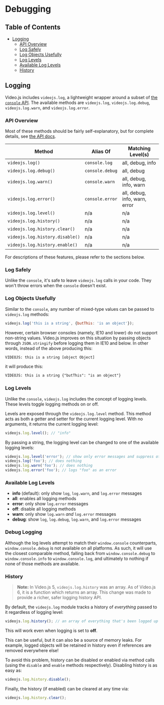 # Debugging

## Table of Contents

* [Logging](#logging)
  * [API Overview](#api-overview)
  * [Log Safely](#log-safely)
  * [Log Objects Usefully](#log-objects-usefully)
  * [Log Levels](#log-levels)
  * [Available Log Levels](#available-log-levels)
  * [History](#history)

## Logging

Video.js includes `videojs.log`, a lightweight wrapper around a subset of [the `console` API][console]. The available methods are `videojs.log`, `videojs.log.debug`, `videojs.log.warn`, and `videojs.log.error`.

### API Overview

Most of these methods should be fairly self-explanatory, but for complete details, see [the API docs][api].

| Method                          | Alias Of         | Matching Level(s)              |
| ------------------------------- | ---------------- | ------------------------------ |
| `videojs.log()`                 | `console.log`    | all, debug, info               |
| `videojs.log.debug()`           | `console.debug`  | all, debug                     |
| `videojs.log.warn()`            | `console.warn`   | all, debug, info, warn         |
| `videojs.log.error()`           | `console.error`  | all, debug, info, warn, error  |
| `videojs.log.level()`           | n/a              | n/a                            |
| `videojs.log.history()`         | n/a              | n/a                            |
| `videojs.log.history.clear()`   | n/a              | n/a                            |
| `videojs.log.history.disable()` | n/a              | n/a                            |
| `videojs.log.history.enable()`  | n/a              | n/a                            |

For descriptions of these features, please refer to the sections below.

### Log Safely

Unlike the `console`, it's safe to leave `videojs.log` calls in your code. They won't throw errors when the `console` doesn't exist.

### Log Objects Usefully

Similar to the `console`, any number of mixed-type values can be passed to `videojs.log` methods:

```js
videojs.log('this is a string', {butThis: 'is an object'});
```

However, certain browser consoles (namely, IE10 and lower) do not support non-string values. Video.js improves on this situation by passing objects through `JSON.stringify` before logging them in IE10 and below. In other words, instead of the above producing this:

```txt
VIDEOJS: this is a string [object Object]
```

it will produce this:

```txt
VIDEOJS: this is a string {"butThis": "is an object"}
```

### Log Levels

Unlike the `console`, `videojs.log` includes the concept of logging levels. These levels toggle logging methods on or off.

Levels are exposed through the `videojs.log.level` method. This method acts as both a getter and setter for the current logging level. With no arguments, it returns the current logging level:

```js
videojs.log.level(); // "info"
```

By passing a string, the logging level can be changed to one of the available logging levels:

```js
videojs.log.level('error'); // show only error messages and suppress others
videojs.log('foo'); // does nothing
videojs.log.warn('foo'); // does nothing
videojs.log.error('foo'); // logs "foo" as an error
```

### Available Log Levels

* **info** (default): only show `log`, `log.warn`, and `log.error` messages
* **all**: enables all logging methods
* **error**: only show `log.error` messages
* **off**: disable all logging methods
* **warn**: only show `log.warn` _and_ `log.error` messages
* **debug**: show `log`, `log.debug`, `log.warn`, and `log.error` messages

### Debug Logging

Although the log levels attempt to match their `window.console` counterparts, `window.console.debug` is not available on all platforms. As such, it will use the closest comparable method, falling back from `window.console.debug` to `window.console.info` to `window.console.log`, and ultimately to nothing if none of those methods are available.

### History

> **Note:** In Video.js 5, `videojs.log.history` was an array. As of Video.js 6, it is a function which returns an array. This change was made to provide a richer, safer logging history API.

By default, the `videojs.log` module tracks a history of _everything_ passed to it regardless of logging level:

```js
videojs.log.history(); // an array of everything that's been logged up to now
```

This will work even when logging is set to **off**.

This can be useful, but it can also be a source of memory leaks. For example, logged objects will be retained in history even if references are removed everywhere else!

To avoid this problem, history can be disabled or enabled via method calls (using the `disable` and `enable` methods respectively). Disabling history is as easy as:

```js
videojs.log.history.disable();
```

Finally, the history (if enabled) can be cleared at any time via:

```js
videojs.log.history.clear();
```

[api]: http://docs.videojs.com/

[console]: https://developer.mozilla.org/en-US/docs/Web/API/Console
